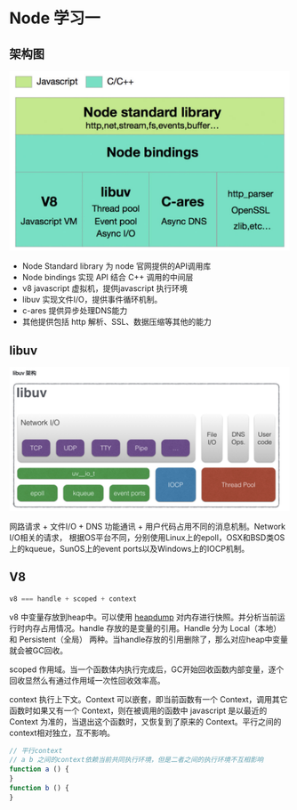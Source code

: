 # Node 学习一

## 架构图
![-w833](media/16249785029621/16249791545045.jpg)

- Node Standard library 为 node 官网提供的API调用库
- Node bindings 实现 API 结合 C++ 调用的中间层
- v8 javascript 虚拟机，提供javascript 执行环境
- libuv 实现文件I/O，提供事件循环机制。
- c-ares 提供异步处理DNS能力
- 其他提供包括 http 解析、SSL、数据压缩等其他的能力

## libuv 
![-w1057](media/16249785029621/16249795666199.jpg)

网路请求 + 文件I/O + DNS 功能通讯 + 用户代码占用不同的消息机制。Network I/O相关的请求， 根据OS平台不同，分别使用Linux上的epoll，OSX和BSD类OS上的kqueue，SunOS上的event ports以及Windows上的IOCP机制。

## V8

```javascript
v8 === handle + scoped + context
```
v8 中变量存放到heap中。可以使用 [heapdump](https://www.npmjs.com/package/heapdump) 对内存进行快照。并分析当前运行时内存占用情况。handle 存放的是变量的引用。Handle 分为 Local（本地） 和 Persistent（全局） 两种。当handle存放的引用删除了，那么对应heap中变量就会被GC回收。

scoped 作用域。当一个函数体内执行完成后，GC开始回收函数内部变量，逐个回收显然么有通过作用域一次性回收效率高。

context 执行上下文。Context 可以嵌套，即当前函数有一个 Context，调用其它函数时如果又有一个 Context，则在被调用的函数中 javascript 是以最近的 Context 为准的，当退出这个函数时，又恢复到了原来的 Context。平行之间的context相对独立，互不影响。

```javascript
// 平行context
// a b 之间的context依赖当前共同执行环境，但是二者之间的执行环境不互相影响
function a () {
}
function b () {
}
```
